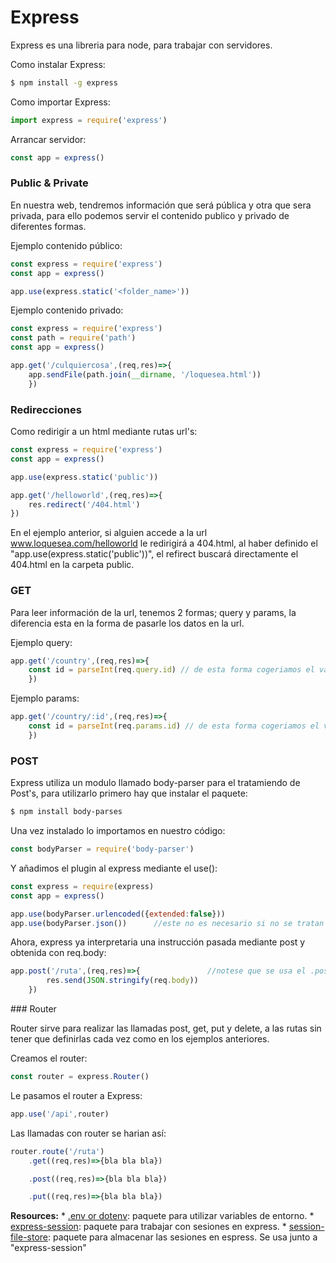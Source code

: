 # Express

Express es una libreria para node, para trabajar con servidores.

Como instalar Express:

```Bash
$ npm install -g express
```

Como importar Express:

```Javascript
import express = require('express')
```

Arrancar servidor:

```Javascript
const app = express()
```

### Public & Private

En nuestra web, tendremos información que será pública y otra que sera privada, para ello podemos servir el contenido publico y privado de diferentes formas.

Ejemplo contenido público:

```Javascript
const express = require('express')
const app = express()

app.use(express.static('<folder_name>'))
```

Ejemplo contenido privado:

```Javascript
const express = require('express')
const path = require('path')
const app = express()

app.get('/culquiercosa',(req,res)=>{
    app.sendFile(path.join(__dirname, '/loquesea.html'))
    })
```

### Redirecciones

Como redirigir a un html mediante rutas url's:

```Javascript
const express = require('express')
const app = express()

app.use(express.static('public'))

app.get('/helloworld',(req,res)=>{     
    res.redirect('/404.html')    
})
```
En el ejemplo anterior, si alguien accede a la url www.loquesea.com/helloworld le redirigirá a 404.html, al haber definido el "app.use(express.static('public'))", el refirect buscará directamente el 404.html en la carpeta public.

### GET

Para leer información de la url, tenemos 2 formas; query y params, la diferencia esta en la forma de pasarle los datos en la url. 

Ejemplo query:

```Javascript
app.get('/country',(req,res)=>{
    const id = parseInt(req.query.id) // de esta forma cogeriamos el valor del id de una url tal que así: http://www.loquesea.com/contry?id=3
    })
```

Ejemplo params:

```Javascript
app.get('/country/:id',(req,res)=>{
    const id = parseInt(req.params.id) // de esta forma cogeriamos el valor del id de una url tal que así: http://www.loquesea.com/contry/3
    })
```

### POST

Express utiliza un modulo llamado body-parser para el tratamiendo de Post's, para utilizarlo primero hay que instalar el paquete:

```Bash
$ npm install body-parses
```

Una vez instalado lo importamos en nuestro código:

```Javascript
const bodyParser = require('body-parser')
```

Y añadimos el plugin al express mediante el use():

```Javascript
const express = require(express)
const app = express()

app.use(bodyParser.urlencoded({extended:false}))       
app.use(bodyParser.json())      //este no es necesario si no se tratan jason's
```

Ahora, express ya interpretaria una instrucción pasada mediante post y obtenida con req.body:

```Javascript
app.post('/ruta',(req,res)=>{               //notese que se usa el .post
        res.send(JSON.stringify(req.body))
    })
```

### Router

Router sirve para realizar las llamadas post, get, put y delete, a las rutas sin tener que definirlas cada vez como en los ejemplos anteriores.

Creamos el router:

```Javascript
const router = express.Router()
```

Le pasamos el router a Express:

```Javascript
app.use('/api',router)
```

Las llamadas con router se harian así:

```Javascript
router.route('/ruta')
    .get((req,res)=>{bla bla bla})

    .post((req,res)=>{bla bla bla})

    .put((req,res)=>{bla bla bla})
```


__Resources:__
    * [.env or dotenv](https://www.npmjs.com/package/dotenv): paquete para utilizar variables de entorno.
    * [express-session](https://github.com/expressjs/session): paquete para trabajar con sesiones en express.
    * [session-file-store](https://www.npmjs.com/package/session-file-store): paquete para almacenar las sesiones en espress. Se usa junto a "express-session"